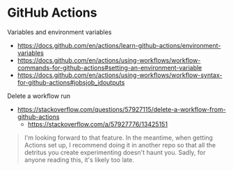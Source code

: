 # GitHub Actions

Variables and environment variables
- https://docs.github.com/en/actions/learn-github-actions/environment-variables
- https://docs.github.com/en/actions/using-workflows/workflow-commands-for-github-actions#setting-an-environment-variable
- https://docs.github.com/en/actions/using-workflows/workflow-syntax-for-github-actions#jobsjob_idoutputs

Delete a workflow run
- https://stackoverflow.com/questions/57927115/delete-a-workflow-from-github-actions
  - https://stackoverflow.com/a/57927776/13425151

> I'm looking forward to that feature. 
> In the meantime, when getting Actions set up, I recommend doing it in another repo so that all the detritus you create experimenting doesn't haunt you. 
> Sadly, for anyone reading this, it's likely too late. 
